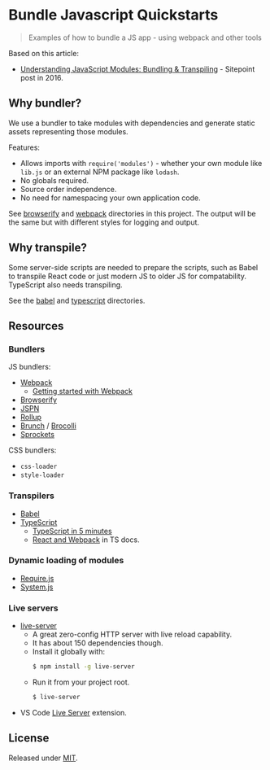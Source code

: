 # Bundle Javascript Quickstarts
> Examples of how to bundle a JS app - using webpack and other tools


Based on this article:

- [Understanding JavaScript Modules: Bundling & Transpiling](https://www.sitepoint.com/javascript-modules-bundling-transpiling/) - Sitepoint post in 2016.


## Why bundler?

We use a bundler to take modules with dependencies and generate static assets representing those modules.

Features:

- Allows imports with `require('modules')` - whether your own module like `lib.js` or an external NPM package like `lodash`.
- No globals required.
- Source order independence.
- No need for namespacing your own application code.


See [browserify](/quickstarts/browserify/) and [webpack](/quickstarts/webpack/) directories in this project. The output will be the same but with different styles for logging and output.


## Why transpile?

Some server-side scripts are needed to prepare the scripts, such as Babel to transpile React code or just modern JS to older JS for compatability. TypeScript also needs transpiling.

See the [babel](/quickstarts/babel/) and [typescript](/quickstarts/typescript) directories.


## Resources

### Bundlers

JS bundlers:

- [Webpack](http://webpack.github.io/)
    - [Getting started with Webpack](webpack.github.io/docs/tutorials/getting-started/)
- [Browserify](http://browserify.org/)
- [JSPN](http://jspm.io/)
- [Rollup](http://rollupjs.org/)
- [Brunch](http://brunch.io/) / [Brocolli](http://broccolijs.com/)
- [Sprockets](https://github.com/rails/sprockets)

CSS bundlers:

- `css-loader`
- `style-loader`

### Transpilers

- [Babel](https://babeljs.io/)
- [TypeScript](http://www.typescriptlang.org/)
    - [TypeScript in 5 minutes](https://www.typescriptlang.org/docs/handbook/typescript-in-5-minutes.html)
    - [React and Webpack](https://www.typescriptlang.org/docs/handbook/react-&-webpack.html) in TS docs.

### Dynamic loading of modules

- [Require.js](https://requirejs.org)
- [System.js](https://github.com/systemjs/systemjs)


### Live servers

- [live-server](https://www.npmjs.com/package/live-server)
    - A great zero-config HTTP server with live reload capability. 
    - It has about 150 dependencies though.
    - Install it globally with:
        ```sh
        $ npm install -g live-server
        ```
    - Run it from your project root.
        ```sh
        $ live-server
        ```
- VS Code [Live Server](https://marketplace.visualstudio.com/items?itemName=ritwickdey.LiveServer) extension.


## License

Released under [MIT](/LICENSE).
